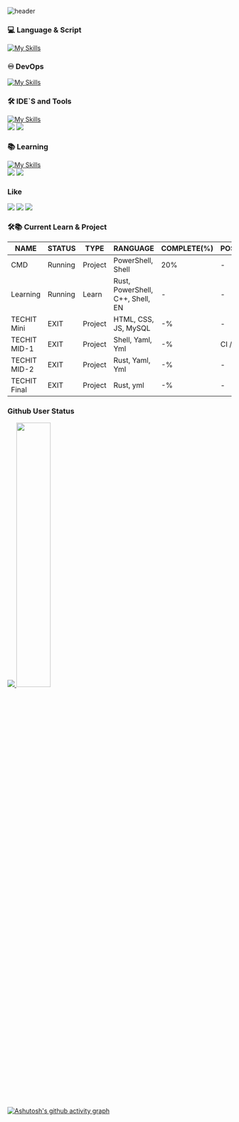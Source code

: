 ![header](https://capsule-render.vercel.app/api?type=waving&color=auto&height=300&section=header&text=Who%20am%20I&fontSize=90)

### 💻 Language & Script
[![My Skills](https://skillicons.dev/icons?i=bash,powershell,rust,cpp)](https://skillicons.dev)

### ♾ DevOps
[![My Skills](https://skillicons.dev/icons?i=linux,githubactions,docker,kubernetes)](https://skillicons.dev)

### 🛠️ IDE`S and Tools
[![My Skills](https://skillicons.dev/icons?i=git,vscode,idea)](https://skillicons.dev)
</br>
<img src="https://img.shields.io/badge/Gitkraken-179287?style=for-the-badge&logo=gitkraken&logoColor=white"/></a>
<img src="https://img.shields.io/badge/Codeium-09B6A2?style=for-the-badge&logo=codeium&logoColor=white"/></a>

### 📚 Learning
[![My Skills](https://skillicons.dev/icons?i=rust,cpp,terraform,gitlab)](https://skillicons.dev)
</br>
<img src="https://img.shields.io/badge/Argocd-EF7B4D?style=for-the-badge&logo=argo&logoColor=white"/></a>
<img src="https://img.shields.io/badge/Create.io-000000?style=for-the-badge&logo=actix&logoColor=white"/></a>

### Like
<img src="https://img.shields.io/badge/F1-E10600?style=for-the-badge&logo=F1&logoColor=white"/></a>
<img src="https://img.shields.io/badge/Red Bull-DB0A40?style=for-the-badge&logo=redbull&logoColor=white"/></a>
<img src="https://img.shields.io/badge/Rust-000000?style=for-the-badge&logo=Rust&logoColor=white"/></a>

### 🛠📚 Current Learn & Project
| NAME | STATUS | TYPE | RANGUAGE | COMPLETE(%) | POSITION | REPOSITORY |
|------|--------|------|----------|-------------|----------|------------|
| CMD  | Running | Project | PowerShell, Shell | 20% | - | [CMD](https://github.com/gunwoo8873/CMD.git) |
| Learning | Running | Learn | Rust, PowerShell, C++, Shell, EN | - | - | [Learning](https://github.com/gunwoo8873/Learning.git) |
| TECHIT Mini | EXIT | Project | HTML, CSS, JS, MySQL | -% | - | - |
| TECHIT MID-1 | EXIT | Project | Shell, Yaml, Yml | -% | CI / CD | [TECHIT-MidProject-1](https://github.com/gunwoo8873/TECHIT-midproject-1) |
| TECHIT MID-2 | EXIT | Project | Rust, Yaml, Yml | -% | - | - |
| TECHIT Final | EXIT | Project | Rust, yml | -% | - | [TECHIT-FinalProject](https://github.com/gunwoo8873/TECHIT-FinalProject.git) |

### Github User Status
<a href="s">
  <img src="https://github-readme-stats.vercel.app/api/top-langs/?username=gunwoo8873&exclude_repo=gunwoo8873.github.io&layout=compact&theme=tokyonight" />
</a>
<a href="s">
  <img src="https://github-readme-stats.vercel.app/api?username=gunwoo8873&theme=tokyonight&show_icons=true" width="39%" />
</a>

[![Ashutosh's github activity graph](https://github-readme-activity-graph.vercel.app/graph?username=gunwoo8873&theme=tokyo-night)](https://github.com/gunwoo8873/github-readme-activity-graph)
